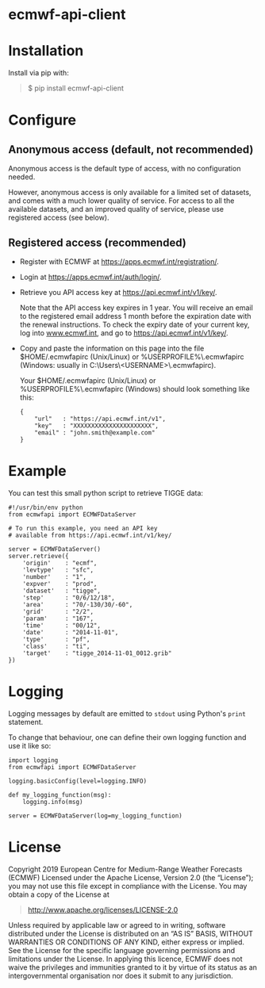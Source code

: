 # ecmwf-api-client

# Installation

Install via pip with:

> $ pip install ecmwf-api-client

# Configure

## Anonymous access (default, not recommended)

Anonymous access is the default type of access, with no configuration needed.

However, anonymous access is only available for a limited set of datasets, and comes with a much lower quality of service. For access to all the available datasets, and an improved quality of service, please use registered access (see below).

## Registered access (recommended)

* Register with ECMWF at https://apps.ecmwf.int/registration/.
* Login at https://apps.ecmwf.int/auth/login/.
* Retrieve you API access key at https://api.ecmwf.int/v1/key/.

   Note that the API access key expires in 1 year. You will receive an email to the registered email address 1 month before the expiration date with the renewal instructions. To check the expiry date of your current key, log into www.ecmwf.int, and go to https://api.ecmwf.int/v1/key/.

* Copy and paste the information on this page into the file $HOME/.ecmwfapirc (Unix/Linux) or %USERPROFILE%\\.ecmwfapirc (Windows: usually in C:\\Users\\\<USERNAME\>\\.ecmwfapirc).

   Your $HOME/.ecmwfapirc (Unix/Linux) or %USERPROFILE%\\.ecmwfapirc (Windows) should look something like this:
   ```
   {
       "url"   : "https://api.ecmwf.int/v1",
       "key"   : "XXXXXXXXXXXXXXXXXXXXXX",
       "email" : "john.smith@example.com"
   }
   ```
   
# Example

You can test this small python script to retrieve TIGGE data:
```
#!/usr/bin/env python
from ecmwfapi import ECMWFDataServer

# To run this example, you need an API key
# available from https://api.ecmwf.int/v1/key/

server = ECMWFDataServer()
server.retrieve({
    'origin'    : "ecmf",
    'levtype'   : "sfc",
    'number'    : "1",
    'expver'    : "prod",
    'dataset'   : "tigge",
    'step'      : "0/6/12/18",
    'area'      : "70/-130/30/-60",
    'grid'      : "2/2",
    'param'     : "167",
    'time'      : "00/12",
    'date'      : "2014-11-01",
    'type'      : "pf",
    'class'     : "ti",
    'target'    : "tigge_2014-11-01_0012.grib"
})
```

# Logging

Logging messages by default are emitted to `stdout` using Python's `print` statement.

To change that behaviour, one can define their own logging function and use it like so:

```
import logging
from ecmwfapi import ECMWFDataServer

logging.basicConfig(level=logging.INFO)

def my_logging_function(msg):
    logging.info(msg)

server = ECMWFDataServer(log=my_logging_function)
```

# License

Copyright 2019 European Centre for Medium-Range Weather Forecasts (ECMWF)
Licensed under the Apache License, Version 2.0 (the “License”); you may not use this file except in compliance with the License. You may obtain a copy of the License at

> http://www.apache.org/licenses/LICENSE-2.0

Unless required by applicable law or agreed to in writing, software distributed under the License is distributed on an “AS IS” BASIS, WITHOUT WARRANTIES OR CONDITIONS OF ANY KIND, either express or implied. See the License for the specific language governing permissions and limitations under the License.
In applying this licence, ECMWF does not waive the privileges and immunities granted to it by virtue of its status as an intergovernmental organisation nor does it submit to any jurisdiction.
